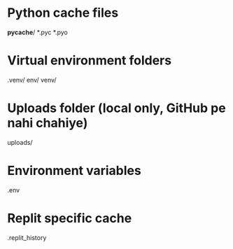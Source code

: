 # Python cache files
__pycache__/
*.pyc
*.pyo

# Virtual environment folders
.venv/
env/
venv/

# Uploads folder (local only, GitHub pe nahi chahiye)
uploads/

# Environment variables
.env

# Replit specific cache
.replit_history
